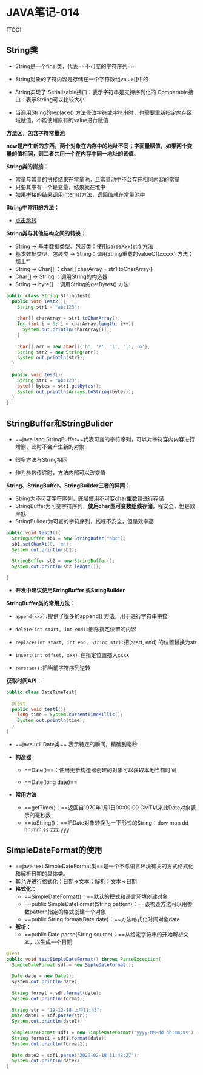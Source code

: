 # JAVA笔记-014

[TOC]

## String类

- String是一个final类，代表==不可变的字符序列==

- String对象的字符内容是存储在一个字符数组value[]中的

- String实现了
  Serializable接口：表示字符串是支持序列化的
  Comparable接口：表示Striing可以比较大小

- 当调用String的replace() 方法修改字符或字符串时，也需要重新指定内存区域赋值，不能使用原有的value进行赋值

  

**方法区，包含字符常量池**

**new是产生新的东西，两个对象在内存中的地址不同；字面量赋值，如果两个变量的值相同，则二者共用一个在内存中同一地址的该值**。



**String类的拼接：**

- 常量与常量的拼接结果在常量池。且常量池中不会存在相同内容的常量
- 只要其中有一个是变量，结果就在堆中
- 如果拼接的结果调用intern()方法，返回值就在常量池中



**String中常用的方法：**

- [点击跳转](https://www.runoob.com/java/java-string.html)



**String类与其他结构之间的转换：**

- String  $\to$ 基本数据类型、包装类：使用parseXxx(str) 方法
- 基本数据类型、包装类  $\to$ String：调用String重载的valueOf(xxxxx) 方法；加上“”
- String $\to$ Char[] ：char[] charArray = str1.toCharArray()
- Char[] $\to$ String ：调用String的构造器
- String $\to$ byte[] ：调用String的getBytes() 方法

```java
public class String StringTest{
  public void Test2(){
    String str1 = "abc123";
    
    char[] charArray = str1.toCharArray();
    for (int i = 0; i < charArray.length; i++){
      System.out.println(charArray[i]);
    }
    
    char[] arr = new char[]{'h', 'e', 'l', 'l', 'o'};
    String str2 = new String(arr);
    System.out.println(str2);
  }
  
  public void tes3(){
    String str1 = "abc123";
    byte[] bytes = str1.getBytes();
    System.out.println(Arrays.toString(bytes));
  }
}
```





## StringBuffer和StringBulider

- ==java.lang.StringBuffer==代表可变的字符序列，可以对字符穿内内容进行增删，此时不会产生新的对象

- 很多方法与String相同

- 作为参数传递时，方法内部可以改变值

  

**String、StringBuffer、StringBuilder三者的异同：**

- String为不可变字符序列，底层使用不可变**char型**数组进行存储
- StringBuffer为可变字符序列，**使用char型可变数组线存储**，程安全，但是效率低
- StringBulider为可变的字符序列，线程不安全，但是效率高

```java
public void test1(){
  StringBuffer sb1 = new StringBufer("abc");
  sb1.setCharAt(0, 'm');
  System.out.println(sb1);
  
  StringBuffer sb2 = new StringBuffer();
  System.out.println(sb2.length());
  
}
```

- **开发中建议使用StringBuffer 或StringBuilder**



**StringBuffer类的常用方法：**

- `append(xxx):`提供了很多的append() 方法，用于进行字符串拼接

- `delete(int start, int end):`删除指定位置的内容
- `replace(int start, int end, String str):`把[start, end) 的位置替换为str
- `insert(int offset, xxx):`在指定位置插入xxxx
- `reverse():`把当前字符序列逆转



**获取时间API：**

```java
public class DateTimeTest{
  
  @Test
  public void test1(){
    long time = System.currentTimeMillis();
    System.out.println(time);
  }
}
```

- ==java.util.Date类==
  表示特定的瞬间，精确到毫秒

- **构造器**

  - ==Date()==：使用无参构造器创建的对象可以获取本地当前时间

  - ==Date(long date)==

- **常用方法**

  - ==getTime()：==返回自1970年1月1日00:00:00 GMT以来此Date对象表示的毫秒数
  - ==toString()：==把Date对象转换为一下形式的String：dow mon dd hh:mm:ss zzz yyy



## SimpleDateFormat的使用

- ==java.text.SimpleDateFormat类==是一个不与语言环境有关的方式格式化和解析日期的具体类。
- 其允许进行格式化：日期$\to$文本；解析：文本$\to$日期
- **格式化：**
  - ==SimpleDateFormat()：==默认的模式和语言环境创建对象
  - ==public SimpleDateFormat(String pattern)：==该构造方法可以用参数pattern指定的格式创建一个对象
  - ==public String format(Date date)：==方法格式化时间对象date
- **解析：**
  - ==public Date parse(String source)：==从给定字符串的开始解析文本，以生成一个日期

```java
@Test
public void testSimpleDateFormat() throws ParseException{
  SimpleDateFormat sdf = new SipleDateFormat();
  
  Date date = new Date();
  system.out.println(date);
  
  String format = sdf.format(date);
  System.out.println(format);
  
  String str = "19-12-18 上午11:43";
  Date date1 = sdf.parse(str);
  System.out.println(date1);
  
  SimpleDateFormat sdf1 = new SimpleDateFormat("yyyy-MM-dd hh:mm:ss");
  String format1 = sdf1.format(date);
  System.out.println(format1);
  
  Date date2 = sdf1.parse("2020-02-18 11:48:27");
  System.out.println(date2);
}
```

























